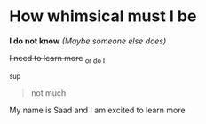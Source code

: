# How whimsical must I be #


**I do not know** *(Maybe someone else does)*

~~I need to learn more~~ <sub>or do I</sub>

<sup>sup</sup>

> not much

My name is Saad and I am excited to learn more



